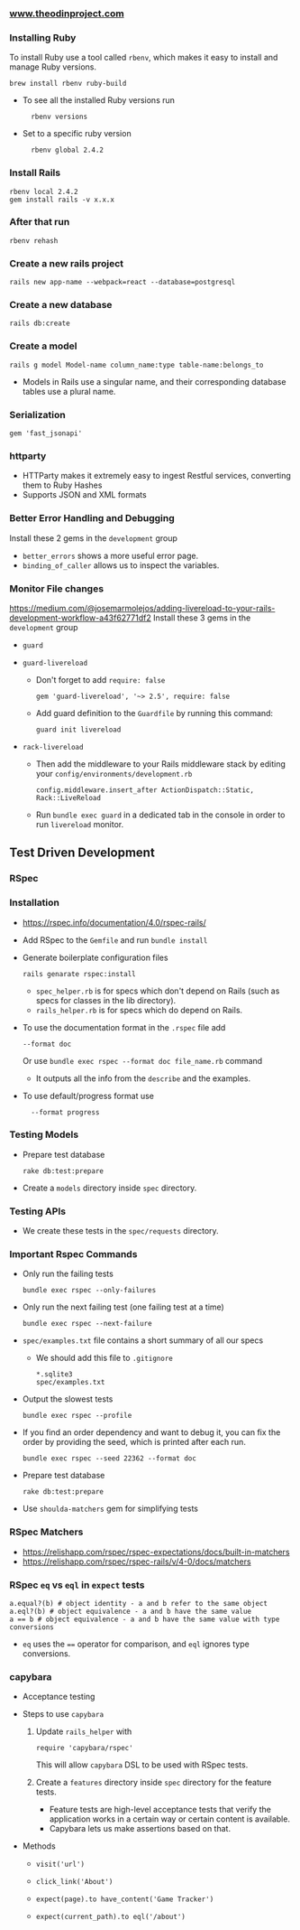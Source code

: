 ### www.theodinproject.com

### Installing Ruby

To install Ruby use a tool called `rbenv`, which makes it easy to install and manage Ruby versions.

    brew install rbenv ruby-build

- To see all the installed Ruby versions run

        rbenv versions

- Set to a specific ruby version

        rbenv global 2.4.2

### Install Rails

    rbenv local 2.4.2
    gem install rails -v x.x.x

### After that run

    rbenv rehash

### Create a new rails project

    rails new app-name --webpack=react --database=postgresql

### Create a new database

    rails db:create

### Create a model

    rails g model Model-name column_name:type table-name:belongs_to

- Models in Rails use a singular name, and their corresponding database tables use a plural name.

### Serialization

    gem 'fast_jsonapi'

### httparty

- HTTParty makes it extremely easy to ingest Restful services, converting them to Ruby Hashes
- Supports JSON and XML formats

### Better Error Handling and Debugging

Install these 2 gems in the `development` group

- `better_errors` shows a more useful error page.
- `binding_of_caller` allows us to inspect the variables.

### Monitor File changes

https://medium.com/@josemarmolejos/adding-livereload-to-your-rails-development-workflow-a43f62771df2
Install these 3 gems in the `development` group

- `guard`
- `guard-livereload`

  - Don't forget to add `require: false`

        gem 'guard-livereload', '~> 2.5', require: false

  - Add guard definition to the `Guardfile` by running this command:

        guard init livereload

- `rack-livereload`

  - Then add the middleware to your Rails middleware stack by editing your `config/environments/development.rb`

        config.middleware.insert_after ActionDispatch::Static, Rack::LiveReload

  - Run `bundle exec guard` in a dedicated tab in the console in order to run `livereload` monitor.

## Test Driven Development

### RSpec

### Installation

- https://rspec.info/documentation/4.0/rspec-rails/

- Add RSpec to the `Gemfile` and run `bundle install`

- Generate boilerplate configuration files

      rails genarate rspec:install

  - `spec_helper.rb` is for specs which don't depend on Rails (such as specs for classes in the lib directory).
  - `rails_helper.rb` is for specs which do depend on Rails.

- To use the documentation format in the `.rspec` file add

      --format doc

  Or use `bundle exec rspec --format doc file_name.rb` command

  - It outputs all the info from the `describe` and the examples.

- To use default/progress format use

        --format progress

### Testing Models

- Prepare test database

      rake db:test:prepare

- Create a `models` directory inside `spec` directory.

### Testing APIs

- We create these tests in the `spec/requests` directory.

### Important Rspec Commands

- Only run the failing tests

      bundle exec rspec --only-failures

- Only run the next failing test (one failing test at a time)

      bundle exec rspec --next-failure

- `spec/examples.txt` file contains a short summary of all our specs

  - We should add this file to `.gitignore`

        *.sqlite3
        spec/examples.txt

- Output the slowest tests

      bundle exec rspec --profile

- If you find an order dependency and want to debug it, you can fix the order by providing the seed, which is printed after each run.

      bundle exec rspec --seed 22362 --format doc

- Prepare test database

      rake db:test:prepare

- Use `shoulda-matchers` gem for simplifying tests

### RSpec Matchers

- https://relishapp.com/rspec/rspec-expectations/docs/built-in-matchers
- https://relishapp.com/rspec/rspec-rails/v/4-0/docs/matchers

### RSpec `eq` vs `eql` in `expect` tests

    a.equal?(b) # object identity - a and b refer to the same object
    a.eql?(b) # object equivalence - a and b have the same value
    a == b # object equivalence - a and b have the same value with type conversions

- `eq` uses the `==` operator for comparison, and `eql` ignores type conversions.

### capybara

- Acceptance testing

- Steps to use `capybara`

  1.  Update `rails_helper` with

          require 'capybara/rspec'

      This will allow `capybara` DSL to be used with RSpec tests.

  2.  Create a `features` directory inside `spec` directory for the feature tests.
      - Feature tests are high-level acceptance tests that verify the application works in a certain way or certain content is available.
      - Capybara lets us make assertions based on that.

- Methods
  -     visit('url')
  -     click_link('About')
  -     expect(page).to have_content('Game Tracker')
  -     expect(current_path).to eql('/about')
